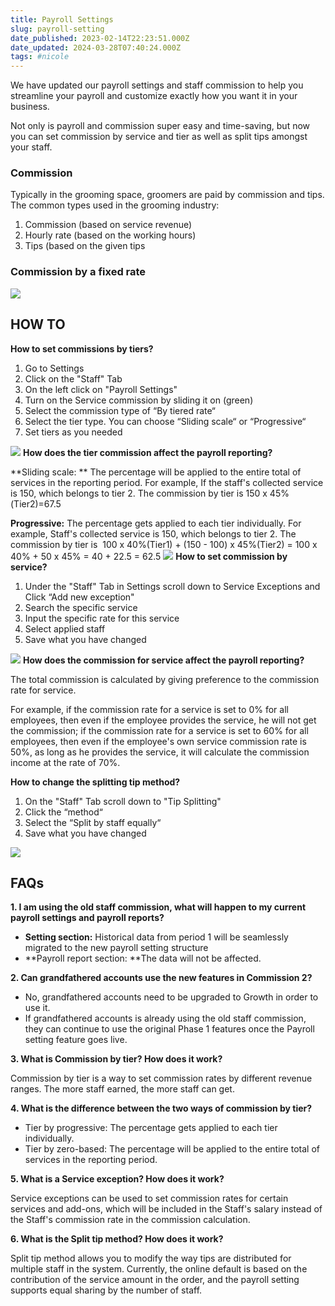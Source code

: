 ```yaml
---
title: Payroll Settings
slug: payroll-setting
date_published: 2023-02-14T22:23:51.000Z
date_updated: 2024-03-28T07:40:24.000Z
tags: #nicole
---
```


We have updated our payroll settings and staff commission to help you streamline your payroll and customize exactly how you want it in your business. 

Not only is payroll and commission super easy and time-saving, but now you can set commission by service and tier as well as split tips amongst your staff. 

### Commission

Typically in the grooming space, groomers are paid by commission and tips. The common types used in the grooming industry:

1. Commission (based on service revenue)
2. Hourly rate (based on the working hours)
3. Tips (based on the given tips

### Commission by a fixed rate
![](__GHOST_URL__/content/images/2023/02/ccd801eb-aa9a-4497-9b74-d5253f57daba.png)
## HOW TO

**How to set commissions by tiers?**

1. Go to Settings
2. Click on the "Staff" Tab 
3. On the left click on "Payroll Settings"
4. Turn on the Service commission by sliding it on (green)
5. Select the commission type of “By tiered rate“
6. Select the tier type. You can choose “Sliding scale“ or “Progressive“
7. Set tiers as you needed

![](__GHOST_URL__/content/images/2023/02/commission-by-tier_gif-3.gif)
**How does the tier commission affect the payroll reporting?**

**Sliding scale: **
The percentage will be applied to the entire total of services in the reporting period.
For example, If the staff's collected service is 150, which belongs to tier 2. The commission by tier is 150 x 45%(Tier2)=67.5

**Progressive:**
The percentage gets applied to each tier individually.
For example, Staff's collected service is 150, which belongs to tier 2. The commission by tier is  100 x 40%(Tier1) + (150 - 100) x 45%(Tier2) = 100 x 40% + 50 x 45% = 40 + 22.5 = 62.5
![](__GHOST_URL__/content/images/2023/02/Flowchart---2023-02-08T164453.107-20230208-084453.jpg)
**How to set commission by service?**

1. Under the "Staff" Tab in Settings scroll down to Service Exceptions and Click “Add new exception" 
2. Search the specific service
3. Input the specific rate for this service
4. Select applied staff
5. Save what you have changed

![](__GHOST_URL__/content/images/2023/02/Specific-service-commission_gif.gif)
**How does the commission for service affect the payroll reporting?**

The total commission is calculated by giving preference to the commission rate for service.

For example, if the commission rate for a service is set to 0% for all employees, then even if the employee provides the service, he will not get the commission; if the commission rate for a service is set to 60% for all employees, then even if the employee's own service commission rate is 50%, as long as he provides the service, it will calculate the commission income at the rate of 70%.

**How to change the splitting tip method?**

1. On the "Staff" Tab scroll down to "Tip Splitting"
2. Click the “method“
3. Select the “Split by staff equally“
4. Save what you have changed

![](__GHOST_URL__/content/images/2023/02/Tip-spliting_gif.gif)
## FAQs

**1. I am using the old staff commission, what will happen to my current payroll settings and payroll reports?**

- **Setting section:** Historical data from period 1 will be seamlessly migrated to the new payroll setting structure
- **Payroll report section: **The data will not be affected.

**2. Can grandfathered accounts use the new features in Commission 2?**

- No, grandfathered accounts need to be upgraded to Growth in order to use it.
- If grandfathered accounts is already using the old staff commission, they can continue to use the original Phase 1 features once the Payroll setting feature goes live.

**3. What is Commission by tier? How does it work?**

Commission by tier is a way to set commission rates by different revenue ranges. The more staff earned, the more staff can get.

**4. What is the difference between the two ways of commission by tier?**

- Tier by progressive: The percentage gets applied to each tier individually.
- Tier by zero-based: The percentage will be applied to the entire total of services in the reporting period.

**5. What is a Service exception? How does it work?**

Service exceptions can be used to set commission rates for certain services and add-ons, which will be included in the Staff's salary instead of the Staff's commission rate in the commission calculation.

**6. What is the Split tip method? How does it work?**

Split tip method allows you to modify the way tips are distributed for multiple staff in the system. Currently, the online default is based on the contribution of the service amount in the order, and the payroll setting supports equal sharing by the number of staff.
